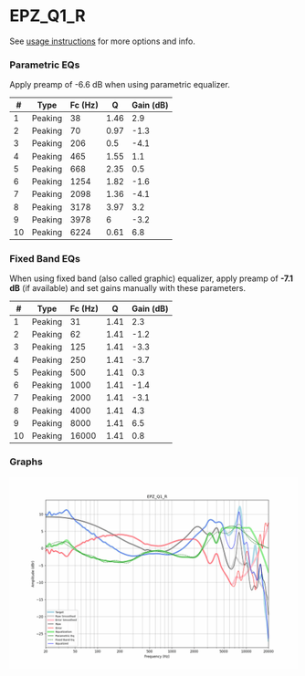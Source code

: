 # EPZ_Q1_R
See [usage instructions](https://github.com/jaakkopasanen/AutoEq#usage) for more options and info.

### Parametric EQs
Apply preamp of -6.6 dB when using parametric equalizer.

|   # | Type    |   Fc (Hz) |    Q |   Gain (dB) |
|-----|---------|-----------|------|-------------|
|   1 | Peaking |        38 | 1.46 |         2.9 |
|   2 | Peaking |        70 | 0.97 |        -1.3 |
|   3 | Peaking |       206 | 0.5  |        -4.1 |
|   4 | Peaking |       465 | 1.55 |         1.1 |
|   5 | Peaking |       668 | 2.35 |         0.5 |
|   6 | Peaking |      1254 | 1.82 |        -1.6 |
|   7 | Peaking |      2098 | 1.36 |        -4.1 |
|   8 | Peaking |      3178 | 3.97 |         3.2 |
|   9 | Peaking |      3978 | 6    |        -3.2 |
|  10 | Peaking |      6224 | 0.61 |         6.8 |

### Fixed Band EQs
When using fixed band (also called graphic) equalizer, apply preamp of **-7.1 dB** (if available) and set gains manually with these parameters.

|   # | Type    |   Fc (Hz) |    Q |   Gain (dB) |
|-----|---------|-----------|------|-------------|
|   1 | Peaking |        31 | 1.41 |         2.3 |
|   2 | Peaking |        62 | 1.41 |        -1.2 |
|   3 | Peaking |       125 | 1.41 |        -3.3 |
|   4 | Peaking |       250 | 1.41 |        -3.7 |
|   5 | Peaking |       500 | 1.41 |         0.3 |
|   6 | Peaking |      1000 | 1.41 |        -1.4 |
|   7 | Peaking |      2000 | 1.41 |        -3.1 |
|   8 | Peaking |      4000 | 1.41 |         4.3 |
|   9 | Peaking |      8000 | 1.41 |         6.5 |
|  10 | Peaking |     16000 | 1.41 |         0.8 |

### Graphs
![](./EPZ_Q1_R.png)
